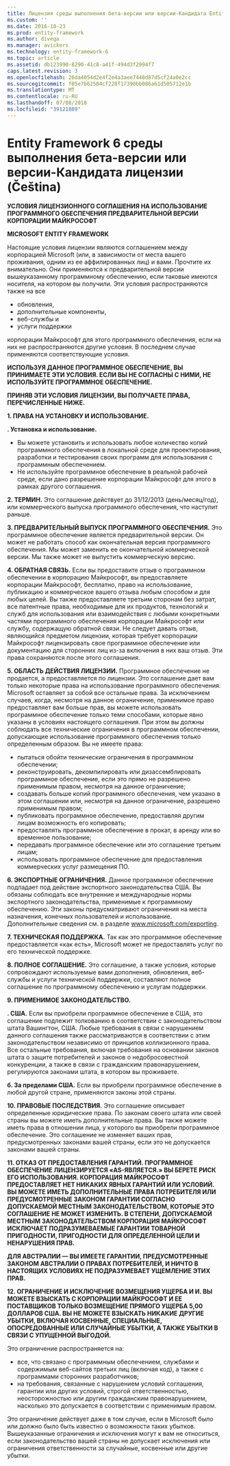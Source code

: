 ```yaml
---
title: Лицензия среды выполнения бета-версии или версии-Кандидата Entity Framework 6
ms.custom: ''
ms.date: 2016-10-23
ms.prod: entity-framework
ms.author: divega
ms.manager: avickers
ms.technology: entity-framework-6
ms.topic: article
ms.assetid: db123990-8290-41c8-a41f-494d3f2994f7
caps.latest.revision: 3
ms.openlocfilehash: 26da4054d2e4f2e4a3aee7448d87d5cf24a0e2cc
ms.sourcegitcommit: f05e7b62584cf228f17390bb086a61d505712e1b
ms.translationtype: MT
ms.contentlocale: ru-RU
ms.lasthandoff: 07/08/2018
ms.locfileid: "39121889"
---
```

# <a name="entity-framework-6-runtime-betarc-license-enu"></a>Entity Framework 6 среды выполнения бета-версии или версии-Кандидата лицензии (Čeština)
**УСЛОВИЯ ЛИЦЕНЗИОННОГО СОГЛАШЕНИЯ НА ИСПОЛЬЗОВАНИЕ ПРОГРАММНОГО ОБЕСПЕЧЕНИЯ ПРЕДВАРИТЕЛЬНОЙ ВЕРСИИ КОРПОРАЦИИ МАЙКРОСОФТ**

**MICROSOFT ENTITY FRAMEWORK**

Настоящие условия лицензии являются соглашением между корпорацией Microsoft (или, в зависимости от места вашего проживания, одним из ее аффилированных лиц) и вами. Прочтите их внимательно. Они применяются к предварительной версии вышеуказанному программному обеспечению, если таковые имеются носителя, на котором вы получили. Эти условия распространяются также на все

-   обновления,
-   дополнительные компоненты,
-   веб-службы и
-   услуги поддержки

корпорации Майкрософт для этого программного обеспечения, если на них не распространяются другие условия. В последнем случае применяются соответствующие условия.

**ИСПОЛЬЗУЯ ДАННОЕ ПРОГРАММНОЕ ОБЕСПЕЧЕНИЕ, ВЫ ПРИНИМАЕТЕ ЭТИ УСЛОВИЯ. ЕСЛИ ВЫ НЕ СОГЛАСНЫ С НИМИ, НЕ ИСПОЛЬЗУЙТЕ ПРОГРАММНОЕ ОБЕСПЕЧЕНИЕ.**

**ПРИНЯВ ЭТИ УСЛОВИЯ ЛИЦЕНЗИИ, ВЫ ПОЛУЧАЕТЕ ПРАВА, ПЕРЕЧИСЛЕННЫЕ НИЖЕ.**

**1.    ПРАВА НА УСТАНОВКУ И ИСПОЛЬЗОВАНИЕ.**

**.    Установка и использование.**

-   Вы можете установить и использовать любое количество копий программного обеспечения в локальной среде для проектирования, разработки и тестирования своих программ для использования с программным обеспечением.
-   Не используйте программное обеспечение в реальной рабочей среде, если дано разрешение корпорации Майкрософт для этого в рамках другого соглашения.

**2.    ТЕРМИН.** Это соглашение действует до 31/12/2013 (день/месяц/год), или коммерческого выпуска программного обеспечения, что наступит раньше.

**3.    ПРЕДВАРИТЕЛЬНЫЙ ВЫПУСК ПРОГРАММНОГО ОБЕСПЕЧЕНИЯ.** Это программное обеспечение является предварительной версии. Он может не работать способ как окончательная версия программного обеспечения. Мы может заменить ее окончательной коммерческой версии. Мы также может не выпустить коммерческую версию.

**4.    ОБРАТНАЯ СВЯЗЬ.** Если вы предоставите отзыв о программном обеспечении в корпорацию Майкрософт, вы предоставляете корпорации Майкрософт, бесплатно, право на использование, публикацию и коммерческое вашего отзыва любым способом и для любых целей. Вы также предоставляете третьим сторонам без затрат, все патентные права, необходимые для их продуктов, технологий и служб для использования или взаимодействия с любыми конкретными частями программного обеспечения корпорации Майкрософт или службу, содержащую обратной связи. Не следует давать отзыв, являющийся предметом лицензии, которая требует корпорации Майкрософт лицензировать свое программное обеспечение или документацию для сторонних лиц из-за включения в них ваш отзыв. Эти права сохраняются после этого соглашения.

**5.    ОБЛАСТЬ ДЕЙСТВИЯ ЛИЦЕНЗИИ.** Программное обеспечение не продается, а предоставляется по лицензии. Это соглашение дает вам только некоторые права на использование программного обеспечения. Microsoft оставляет за собой все остальные права. За исключением случаев, когда, несмотря на данное ограничение, применимое право предоставляет вам больше прав, вы можете использовать программное обеспечение только теми способами, которые явно указаны в условиях настоящего соглашения. При этом вы должны соблюдать все технические ограничения в программном обеспечении, допускающие использование программного обеспечения только определенным образом. Вы не имеете права:

-   пытаться обойти технические ограничения в программном обеспечении;
-   реконструировать, декомпилировать или дизассемблировать программное обеспечение, если это прямо не разрешено применимым правом, несмотря на данное ограничение;
-   создавать больше копий программного обеспечения, чем указано в этом соглашении или, несмотря на данное ограничение, разрешено применимым правом;
-   публиковать программное обеспечение, предоставляя другим лицам возможность его копировать;
-   предоставлять программное обеспечение в прокат, в аренду или во временное пользование;
-   передавать программное обеспечение или это соглашение третьим лицам;
-   использовать программное обеспечение для предоставления коммерческих услуг размещения ПО.

**6.    ЭКСПОРТНЫЕ ОГРАНИЧЕНИЯ.** Данное программное обеспечение подпадает под действие экспортного законодательства США. Вы обязаны соблюдать все внутренние и международные нормы экспортного законодательства, применимые к программному обеспечению. Эти законы предусматривают ограничения на места назначения, конечных пользователей и использование. Дополнительные сведения см. в разделе www.microsoft.com/exporting.

**7.    ТЕХНИЧЕСКАЯ ПОДДЕРЖКА.** Так как это программное обеспечение предоставляется «как есть», Microsoft может не предоставлять услуг по его технической поддержке.

**8.    ПОЛНОЕ СОГЛАШЕНИЕ.** Это соглашение, а также условия, которые сопровождают используемые вами дополнения, обновления, веб-службы и услуги технической поддержки, составляют полное соглашение по программному обеспечению и услугам поддержки.

**9.    ПРИМЕНИМОЕ ЗАКОНОДАТЕЛЬСТВО.**

**.    США.** Если вы приобрели программное обеспечение в США, это соглашение подлежит толкованию в соответствии с законодательством штата Вашингтон, США. Любые требования в связи с нарушением данного соглашения также рассматриваются в соответствии с этим законодательством независимо от принципов коллизионного права. Все остальные требования, включая требования на основании законов штата о защите потребителей и законов о недобросовестной конкуренции, а также в связи с гражданским правонарушением, регулируются законами штата, в котором вы проживаете.

**б.    За пределами США.** Если вы приобрели программное обеспечение в любой другой стране, применяются законы этой страны.

**10. ПРАВОВЫЕ ПОСЛЕДСТВИЯ.** Это соглашение описывает определенные юридические права. По законам своего штата или своей страны вы можете иметь дополнительные права. Вы также можете иметь права в отношении лица, у которого вы приобрели программное обеспечение. Это соглашение не изменяет ваших прав, предусмотренных законами вашей страны, если это не допускается законами вашей страны.

**11. ОТКАЗ ОТ ПРЕДОСТАВЛЕНИЯ ГАРАНТИЙ. ПРОГРАММНОЕ ОБЕСПЕЧЕНИЕ ЛИЦЕНЗИРУЕТСЯ «AS-ЯВЛЯЕТСЯ.» ВЫ БЕРЕТЕ РИСК ЕГО ИСПОЛЬЗОВАНИЯ. КОРПОРАЦИЯ МАЙКРОСОФТ ПРЕДОСТАВЛЯЕТ НЕТ НИКАКИХ ЯВНЫХ ГАРАНТИЙ ИЛИ УСЛОВИЙ. ВЫ МОЖЕТЕ ИМЕТЬ ДОПОЛНИТЕЛЬНЫЕ ПРАВА ПОТРЕБИТЕЛЯ ИЛИ ПРЕДУСМОТРЕННЫЕ ЗАКОНОМ ГАРАНТИИ СОГЛАСНО ДОПУСКАЕМОЙ МЕСТНЫМ ЗАКОНОДАТЕЛЬСТВОМ, КОТОРЫЕ ЭТО СОГЛАШЕНИЕ НЕ МОЖЕТ ИЗМЕНИТЬ. В СТЕПЕНИ, ДОПУСКАЕМОЙ МЕСТНЫМ ЗАКОНОДАТЕЛЬСТВОМ КОРПОРАЦИЯ МАЙКРОСОФТ ИСКЛЮЧАЕТ ПОДРАЗУМЕВАЕМЫЕ ГАРАНТИИ ТОВАРНОЙ ПРИГОДНОСТИ, ПРИГОДНОСТИ ДЛЯ ОПРЕДЕЛЕННОЙ ЦЕЛИ И НЕНАРУШЕНИЯ ПРАВ.**

**ДЛЯ АВСТРАЛИИ — ВЫ ИМЕЕТЕ ГАРАНТИИ, ПРЕДУСМОТРЕННЫЕ ЗАКОНОМ АВСТРАЛИИ О ПРАВАХ ПОТРЕБИТЕЛЕЙ, И НИЧТО В НАСТОЯЩИХ УСЛОВИЯХ НЕ ПОДРАЗУМЕВАЕТ УЩЕМЛЕНИЕ ЭТИХ ПРАВ.**

**12. ОГРАНИЧЕНИЕ И ИСКЛЮЧЕНИЕ ВОЗМЕЩЕНИЯ УЩЕРБА И И. ВЫ МОЖЕТЕ ВЗЫСКАТЬ С КОРПОРАЦИИ МАЙКРОСОФТ И ЕЕ ПОСТАВЩИКОВ ТОЛЬКО ВОЗМЕЩЕНИЕ ПРЯМОГО УЩЕРБА 5,00 ДОЛЛАРОВ США. ВЫ НЕ МОЖЕТЕ ВЗЫСКАТЬ НИКАКИЕ ДРУГИЕ УБЫТКИ, ВКЛЮЧАЯ КОСВЕННЫЕ, СПЕЦИАЛЬНЫЕ, ОПОСРЕДОВАННЫЕ ИЛИ СЛУЧАЙНЫЕ УБЫТКИ, А ТАКЖЕ УБЫТКИ В СВЯЗИ С УПУЩЕННОЙ ВЫГОДОЙ.**

Это ограничение распространяется на:

-   все, что связано с программным обеспечением, службами и содержимым веб-сайтов третьих лиц (включая код), а также с программами сторонних разработчиков;
-   на требования, связанные с нарушением условий соглашения, гарантии или других условий, строгой ответственностью, неосторожностью или другим гражданским правонарушением, насколько это допускается в соответствии с применимым правом.

Это ограничение действует даже в том случае, если в Microsoft было или должно было быть известно о возможности таких убытков. Вышеуказанные ограничения и исключения могут к вам не относиться, если законодательство вашей страны не допускает исключения или ограничения ответственности за случайные, косвенные или другие убытки.
